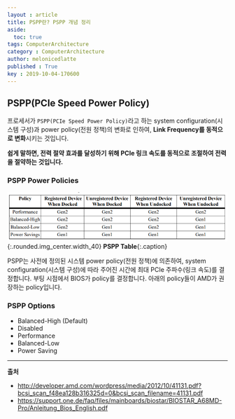 ```yaml
---
layout : article
title: PSPP란? PSPP 개념 정리
aside:
  toc: true
tags: ComputerArchitecture
category : ComputerArchitecture
author: melonicedlatte
published : True
key : 2019-10-04-170600
---
```

## PSPP(PCIe Speed Power Policy)

프로세서가 `PSPP(PCIe Speed Power Policy)`라고 하는 system configuration(시스템 구성)과 power policy(전원 정책)의 변화로 인하여, **Link Frequency를 동적으로 변화**시키는 것입니다.

**쉽게 말하면, 전력 절약 효과를 달성하기 위해 PCIe 링크 속도를 동적으로 조절하여 전력을 절약하는 것입니다.**

### PSPP Power Policies

![image](/assets/images/201910/pspp_table.PNG){:.rounded.img_center.width_40}
**PSPP Table**{:.caption}

PSPP는 사전에 정의된 시스템 power policy(전원 정책)에 의존하여, system configuration(시스템 구성)에 따라 주어진 시간에 최대 PCIe 주파수(링크 속도)를 결정합니다. 부팅 시점에서 BIOS가 policy를 결정합니다. 아래의 policy들이 AMD가 권장하는 policy입니다.

### PSPP Options

- Balanced-High (Default)
- Disabled 
- Performance 
- Balanced-Low 
- Power Saving

--- 
**출처**
- http://developer.amd.com/wordpress/media/2012/10/41131.pdf?bcsi_scan_f48ea128b316325d=0&bcsi_scan_filename=41131.pdf
- https://support.one.de/faq/files/mainboards/biostar/BIOSTAR_A68MD-Pro/Anleitung_Bios_English.pdf


